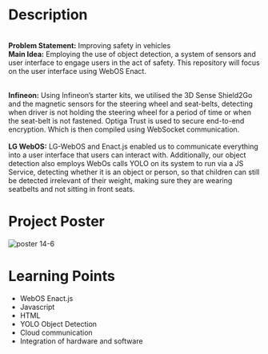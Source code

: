 
<H1>Description </H1>
<br> <b>Problem Statement:</b> Improving safety in vehicles
<br> <b>Main Idea:</b> Employing the use of object detection, a system of sensors and user interface to engage users in the act of safety. This repository will focus on the user interface using WebOS Enact.

<br> <b>Infineon:</b>
Using Infineon’s starter kits,
we utilised the 3D Sense Shield2Go and the magnetic sensors for the steering wheel and seat-belts, detecting when driver is not holding the steering wheel for a period of time or when the seat-belt is not fastened. Optiga Trust is used to secure end-to-end encryption. Which is then compiled using WebSocket communication.
<br>
<br> <b>LG WebOS:</b>
LG-WebOS and Enact.js enabled us to communicate everything into a user interface that users can interact with. Additionally, our object detection also employs WebOs calls YOLO on its system to run via a JS Service, detecting whether it is an object or person, so that children can still be detected irrelevant of their weight, making sure they are wearing seatbelts and not sitting in front seats.
<H1>Project Poster</H1>

![poster 14-6](https://user-images.githubusercontent.com/55970776/66256410-1eeb8780-e7c0-11e9-85ad-0ad6aeb6067b.jpg)


<H1>Learning Points </H1>
<ul>
  <li>WebOS Enact.js</li>
  <li>Javascript</li>
  <li>HTML</li>
  <li>YOLO Object Detection </li>
  <li>Cloud communication </li>
  <li>Integration of hardware and software </li>

  

</ul>


